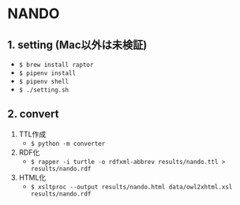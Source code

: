 # NANDO

## 1. setting (Mac以外は未検証)
- `$ brew install raptor`
- `$ pipenv install`
- `$ pipenv shell`
- `$ ./setting.sh`

## 2. convert
1. TTL作成
    - `$ python -m converter`
1. RDF化
    - `$ rapper -i turtle -o rdfxml-abbrev results/nando.ttl > results/nando.rdf`
1. HTML化
    - `$ xsltproc --output results/nando.html data/owl2xhtml.xsl results/nando.rdf`
